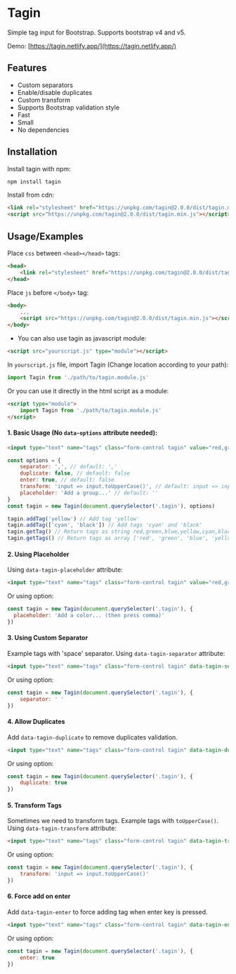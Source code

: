 # Tagin

Simple tag input for Bootstrap. Supports bootstrap v4 and v5.

Demo: [https://tagin.netlify.app/](https://tagin.netlify.app/)

## Features

- Custom separators
- Enable/disable duplicates
- Custom transform
- Supports Bootstrap validation style
- Fast
- Small
- No dependencies


## Installation

Install tagin with npm:
```bash
npm install tagin
```

Install from cdn:
```html
<link rel="stylesheet" href="https://unpkg.com/tagin@2.0.0/dist/tagin.min.css">
<script src="https://unpkg.com/tagin@2.0.0/dist/tagin.min.js"></script>
```

## Usage/Examples

Place `css` between `<head></head>` tags:
```html
<head>
    <link rel="stylesheet" href="https://unpkg.com/tagin@2.0.0/dist/tagin.min.css">
</head>
```

Place `js` before `</body>` tag:
```html
<body>
    ...
    <script src="https://unpkg.com/tagin@2.0.0/dist/tagin.min.js"></script>
</body>
```
* You can also use tagin as javascript module:
```html
<script src="yourscript.js" type="module"></script>
```
In `yourscript.js` file, import Tagin (Change location according to your path):
```js
import Tagin from './path/to/tagin.module.js'
```
Or you can use it directly in the html script as a module:
```html
<script type="module">
	import Tagin from './path/to/tagin.module.js'
</script>
```

#### 1. Basic Usage (No `data-options` attribute needed):
```html
<input type="text" name="tags" class="form-control tagin" value="red,green,blue">
```
```js
const options = {
    separator: ',', // default: ','
    duplicate: false, // default: false
    enter: true, // default: false
    transform: 'input => input.toUpperCase()', // default: input => input
    placeholder: 'Add a group...' // default: ''
}
const tagin = new Tagin(document.querySelector('.tagin'), options)

tagin.addTag('yellow') // Add tag 'yellow'
tagin.addTag(['cyan', 'black']) // Add tags 'cyan' and 'black'
tagin.getTag() // Return tags as string red,green,blue,yellow,cyan,black
tagin.getTags() // Return tags as array ['red', 'green', 'blue', 'yellow', 'cyan', 'black']
```

#### 2. Using Placeholder
Using `data-tagin-placeholder` attribute:
```html
<input type="text" name="tags" class="form-control tagin" value="red,green,blue" data-tagin-placeholder="Add a color... (then press comma)">
```
Or using option:
```js
const tagin = new Tagin(document.querySelector('.tagin'), {
  placeholder: 'Add a color... (then press comma)'
})
```

#### 3. Using Custom Separator
Example tags with 'space' separator.
Using `data-tagin-separator` attribute:
```html
<input type="text" name="tags" class="form-control tagin" data-tagin-separator=" " value="red green blue">
```
Or using option:
```js
const tagin = new Tagin(document.querySelector('.tagin'), {
	separator: ' '
})
```

#### 4. Allow Duplicates
Add `data-tagin-duplicate` to remove duplicates validation.
```html
<input type="text" name="tags" class="form-control tagin" data-tagin-duplicate value="html,html,css,css,js,js">
```
Or using option:
```js
const tagin = new Tagin(document.querySelector('.tagin'), {
	duplicate: true
})
```

#### 5. Transform Tags
Sometimes we need to transform tags.
Example tags with `toUpperCase()`.
Using  `data-tagin-transform` attribute:
```html
<input type="text" name="tags" class="form-control tagin" data-tagin-transform="input => input.toUpperCase()" value="HTML,CSS">
```
Or using option:
```js
const tagin = new Tagin(document.querySelector('.tagin'), {
	transform: 'input => input.toUpperCase()'
})
```

#### 6. Force add on enter
Add `data-tagin-enter` to force adding tag when enter key is pressed.
```html
<input type="text" name="tags" class="form-control tagin" data-tagin-enter value="red,green,blue" data-placeholder="Add a color... (then press comma or enter)">
```
Or using option:
```js
const tagin = new Tagin(document.querySelector('.tagin'), {
	enter: true
})
```
